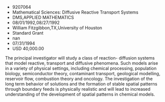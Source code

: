 
* 9207064
* Mathematical Sciences: Diffusive Reactive Transport Systems
* DMS,APPLIED MATHEMATICS
* 08/01/1992,08/27/1992
* William Fitzgibbon,TX,University of Houston
* Standard Grant
* nan
* 07/31/1994
* USD 40,000.00

The principal investigator will study a class of reaction- diffusion systems
that model reactive, transport and diffusive phenomena. Such models arise in a
variety of physical settings, including chemical processing, population biology,
semiconductor theory, contaminant transport, geological modelling, reservoir
flow, combustion theory and oncology. The investigation of the long term
behavior of solutions and the formation of stable spatial patterns through
boundary feeds is physically realistic and will lead to increased understanding
of the development of spatial patterns in chemical models.
